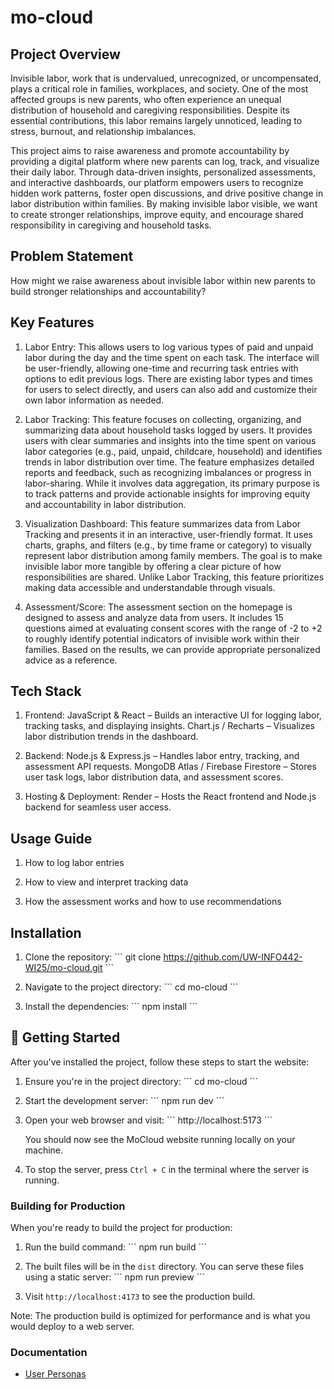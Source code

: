 # mo-cloud

## Project Overview
Invisible labor, work that is undervalued, unrecognized, or uncompensated, plays a critical role in families, workplaces, and society. One of the most affected groups is new parents, who often experience an unequal distribution of household and caregiving responsibilities. Despite its essential contributions, this labor remains largely unnoticed, leading to stress, burnout, and relationship imbalances.

This project aims to raise awareness and promote accountability by providing a digital platform where new parents can log, track, and visualize their daily labor. Through data-driven insights, personalized assessments, and interactive dashboards, our platform empowers users to recognize hidden work patterns, foster open discussions, and drive positive change in labor distribution within families. By making invisible labor visible, we want to create stronger relationships, improve equity, and encourage shared responsibility in caregiving and household tasks.

## Problem Statement
How might we raise awareness about invisible labor within new parents to build stronger relationships and accountability?

## Key Features
1. Labor Entry: This allows users to log various types of paid and unpaid labor during the day and the time spent on each task. The interface will be user-friendly, allowing one-time and recurring task entries with options to edit previous logs. There are existing labor types and times for users to select directly, and users can also add and customize their own labor information as needed. 

2. Labor Tracking: This feature focuses on collecting, organizing, and summarizing data about household tasks logged by users. It provides users with clear summaries and insights into the time spent on various labor categories (e.g., paid, unpaid, childcare, household) and identifies trends in labor distribution over time. The feature emphasizes detailed reports and feedback, such as recognizing imbalances or progress in labor-sharing. While it involves data aggregation, its primary purpose is to track patterns and provide actionable insights for improving equity and accountability in labor distribution.

3. Visualization Dashboard: This feature summarizes data from Labor Tracking and presents it in an interactive, user-friendly format. It uses charts, graphs, and filters (e.g., by time frame or category) to visually represent labor distribution among family members. The goal is to make invisible labor more tangible by offering a clear picture of how responsibilities are shared. Unlike Labor Tracking, this feature prioritizes making data accessible and understandable through visuals.
   
4. Assessment/Score: The assessment section on the homepage is designed to assess and analyze data from users. It includes 15 questions aimed at evaluating consent scores with the range of -2 to +2 to roughly identify potential indicators of invisible work within their families. Based on the results, we can provide appropriate personalized advice as a reference.

## Tech Stack 
1. Frontend:
JavaScript & React – Builds an interactive UI for logging labor, tracking tasks, and displaying insights.
Chart.js / Recharts – Visualizes labor distribution trends in the dashboard.

2. Backend:
Node.js & Express.js – Handles labor entry, tracking, and assessment API requests.
MongoDB Atlas / Firebase Firestore – Stores user task logs, labor distribution data, and assessment scores.

3. Hosting & Deployment:
Render – Hosts the React frontend and Node.js backend for seamless user access.


## Usage Guide
1. How to log labor entries
   
2. How to view and interpret tracking data

3. How the assessment works and how to use recommendations


## Installation

1. Clone the repository:
   \`\`\`
   git clone https://github.com/UW-INFO442-WI25/mo-cloud.git
   \`\`\`

2. Navigate to the project directory:
   \`\`\`
   cd mo-cloud
   \`\`\`

3. Install the dependencies:
   \`\`\`
   npm install
   \`\`\`

## 🚀 Getting Started

After you've installed the project, follow these steps to start the website:

1. Ensure you're in the project directory:
   \`\`\`
   cd mo-cloud
   \`\`\`

2. Start the development server:
   \`\`\`
   npm run dev
   \`\`\`

3. Open your web browser and visit:
   \`\`\`
   http://localhost:5173
   \`\`\`

   You should now see the MoCloud website running locally on your machine.

4. To stop the server, press `Ctrl + C` in the terminal where the server is running.

### Building for Production

When you're ready to build the project for production:

1. Run the build command:
   \`\`\`
   npm run build
   \`\`\`

2. The built files will be in the `dist` directory. You can serve these files using a static server:
   \`\`\`
   npm run preview
   \`\`\`

3. Visit `http://localhost:4173` to see the production build.

Note: The production build is optimized for performance and is what you would deploy to a web server.

### Documentation
- [User Personas](docs/user_persona.md)
